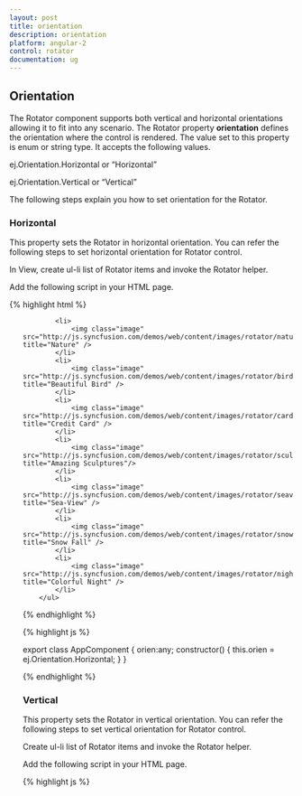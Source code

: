 ```yaml
---
layout: post
title: orientation
description: orientation
platform: angular-2
control: rotator
documentation: ug
---
```


## Orientation

The Rotator component supports both vertical and horizontal orientations allowing it to fit into any scenario. The Rotator property **orientation** defines the orientation where the control is rendered. The value set to this property is enum or string type. It accepts the following values.

ej.Orientation.Horizontal or “Horizontal”

ej.Orientation.Vertical or “Vertical”

The following steps explain you how to set orientation for the Rotator.

### Horizontal

This property sets the Rotator in horizontal orientation. You can refer the following steps to set horizontal orientation for Rotator control.

In View, create ul-li list of Rotator items and invoke the Rotator helper.

Add the following script in your HTML page.

{% highlight html %}
<ul ej-rotator id="sliderContent" slideWidth="500px" slideHeight="300px" orientation="orien" >

            <li>
                <img class="image" src="http://js.syncfusion.com/demos/web/content/images/rotator/nature.jpg" title="Nature" />
            </li>
            <li>
                <img class="image" src="http://js.syncfusion.com/demos/web/content/images/rotator/bird.jpg" title="Beautiful Bird" />
            </li>
            <li>
                <img class="image" src="http://js.syncfusion.com/demos/web/content/images/rotator/card.jpg" title="Credit Card" />
            </li>
            <li>
                <img class="image" src="http://js.syncfusion.com/demos/web/content/images/rotator/sculpture.jpg" title="Amazing Sculptures"/>
            </li>
            <li>
                <img class="image" src="http://js.syncfusion.com/demos/web/content/images/rotator/seaview.jpg" title="Sea-View" />
            </li>
            <li>
                <img class="image" src="http://js.syncfusion.com/demos/web/content/images/rotator/snowfall.jpg" title="Snow Fall" />
            </li>
            <li>
                <img class="image" src="http://js.syncfusion.com/demos/web/content/images/rotator/night.jpg" title="Colorful Night" />
            </li>
        </ul>

{% endhighlight %}



{% highlight js %}

export class AppComponent {
     orien:any;
    constructor() {
    this.orien = ej.Orientation.Horizontal;
    }
}



{% endhighlight %}



### Vertical

This property sets the Rotator in vertical orientation. You can refer the following steps to set vertical orientation for Rotator control.

Create ul-li list of Rotator items and invoke the Rotator helper.

Add the following script in your HTML page.

{% highlight js %}


<script>
export class AppComponent {
     orien:any;
    constructor() {
    this.orien = ej.Orientation.Vertical;
    }
}

{% endhighlight %}





